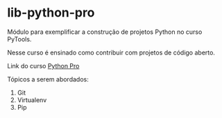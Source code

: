 # lib-python-pro
Módulo para exemplificar a construção de projetos Python no curso PyTools.

Nesse curso é ensinado como contribuir com projetos de código aberto.

Link do curso [Python Pro](https://www.python.pro.br/)

Tópicos a serem abordados:
1. Git
2. Virtualenv
3. Pip